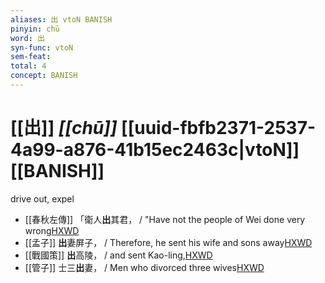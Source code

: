 ```yaml
---
aliases: 出 vtoN BANISH
pinyin: chū
word: 出
syn-func: vtoN
sem-feat: 
total: 4
concept: BANISH 
---
```

# [[出]] *[[chū]]*  [[uuid-fbfb2371-2537-4a99-a876-41b15ec2463c|vtoN]] [[BANISH]]
drive out, expel
 - [[春秋左傳]] 「衛人**出**其君， / "Have not the people of Wei done very wrong[HXWD](https://hxwd.org/textview.html?location=KR1e0001_tls_009-330a.4)
 - [[孟子]] **出**妻屏子， / Therefore, he sent his wife and sons away[HXWD](https://hxwd.org/textview.html?location=KR1h0001_tls_008-37a.32)
 - [[戰國策]] **出**高陵， / and sent Kao-ling,[HXWD](https://hxwd.org/textview.html?location=KR2e0003_tls_084-2a.5)
 - [[管子]] 士三**出**妻， / Men who divorced three wives[HXWD](https://hxwd.org/textview.html?location=KR3c0001_tls_008-99a.7)